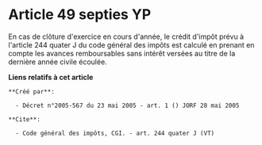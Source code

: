 # Article 49 septies YP

En cas de clôture d'exercice en cours d'année, le crédit d'impôt prévu à l'article 244 quater J du code général des impôts
est calculé en prenant en compte les avances remboursables sans intérêt versées au titre de la dernière année civile écoulée.

**Liens relatifs à cet article**

	**Créé par**:

	  - Décret n°2005-567 du 23 mai 2005 - art. 1 () JORF 28 mai 2005

	**Cite**:

	  - Code général des impôts, CGI. - art. 244 quater J (VT)
